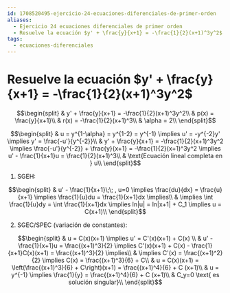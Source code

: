```yaml
---
id: 1708520495-ejercicio-24-ecuaciones-diferenciales-de-primer-orden
aliases:
  - Ejercicio 24 ecuaciones diferenciales de primer orden
  - Resuelve la ecuación $y' + \frac{y}{x+1} = -\frac{1}{2}(x+1)^3y^2$
tags:
  - ecuaciones-diferenciales
---
```


# Resuelve la ecuación $y' + \frac{y}{x+1} = -\frac{1}{2}(x+1)^3y^2$

$$\begin{split}
    & y' + \frac{y}{x+1} = -\frac{1}{2}(x+1)^3y^2\\
    & p(x) = \frac{y}{x+1}\\
    & r(x) = -\frac{1}{2}(x+1)^3\\
    & \alpha = 2\\
\end{split}$$

$$\begin{split}
    & u = y^{1-\alpha} = y^{1-2} = y^{-1} \implies u' = -y^{-2}y' \implies y' = \frac{-u'}{y^{-2}}\\
    & y' + \frac{y}{x+1} = -\frac{1}{2}(x+1)^3y^2 \implies \frac{-u'}{y^{-2}} + \frac{y}{x+1} = -\frac{1}{2}(x+1)^3y^2 \implies u' - \frac{1}{x+1}u = \frac{1}{2}(x+1)^3\\
    & \text{Ecuación lineal completa en } u\\
\end{split}$$

1. SGEH:

$$\begin{split}
    & u' - \frac{1}{x+1}\;\; , u=0 \implies \frac{du}{dx} = \frac{u}{x+1} \implies \frac{1}{u}du = \frac{1}{x+1}dx \implies\\
    & \implies \int \frac{1}{u}dy = \int \frac{1}{x+1}dx \implies ln|u| = ln|x+1| + C_1 \implies u = C(x+1)\\
\end{split}$$

2. SGEC/SPEC (variación de constantes):

$$\begin{split}
    & u = C(x)(x+1) \implies u' = C'(x)(x+1) + C(x) \\
    & u' - \frac{1}{x+1}u = \frac{(x+1)^3}{2} \implies C'(x)(x+1) + C(x) - \frac{1}{x+1}C(x)(x+1) = \frac{(x+1)^3}{2} \implies\\
    & \implies C'(x) = \frac{(x+1)^2}{2} \implies C(x) = \frac{(x+1)^3}{6} + C\\
    & u = C(x)(x+1) = \left(\frac{(x+1)^3}{6} + C\right)(x+1) = \frac{(x+1)^4}{6} + C (x+1)\\
    & u = y^{-1} \implies \frac{1}{y} = \frac{(x+1)^4}{6} + C (x+1)\\
    & C_y=0 \text{ es solución singular}\\
\end{split}$$
